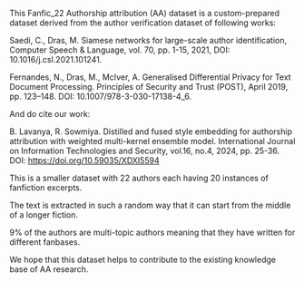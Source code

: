 This Fanfic_22 Authorship attribution (AA) dataset is a custom-prepared dataset derived from the author verification dataset of following works:

Saedi, C., Dras, M. Siamese networks for large-scale author identification, Computer Speech & Language, vol. 70, pp. 1-15, 2021, DOI: 10.1016/j.csl.2021.101241.

Fernandes, N., Dras, M., McIver, A. Generalised Differential Privacy for Text Document Processing. Principles of Security and Trust (POST), April 2019, pp. 123–148. DOI: 10.1007/978-3-030-17138-4_6.

And do cite our work:

B. Lavanya, R. Sowmiya. Distilled and fused style embedding for authorship attribution with weighted multi-kernel ensemble model. International Journal on Information Technologies and Security, vol.16, no.4, 2024, pp. 25-36. DOI: https://doi.org/10.59035/XDXI5594

This is a smaller dataset with 22 authors each having 20 instances of fanfiction excerpts. 

The text is extracted in such a random way that it can start from the middle of a longer fiction.

9% of the authors are multi-topic authors meaning that they have written for different fanbases.

We hope that this dataset helps to contribute to the existing knowledge base of AA research.
